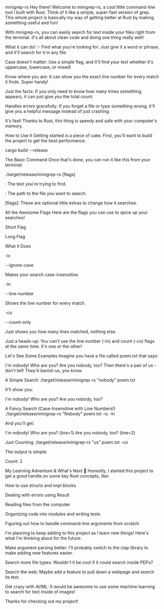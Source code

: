minigrep-rs
Hey there! Welcome to minigrep-rs, a cool little command-line tool I built with Rust. Think of it like a simple, super-fast version of grep. This whole project is basically my way of getting better at Rust by making something useful and fun!

With minigrep-rs, you can easily search for text inside your files right from the terminal. It's all about clean code and doing one thing really well!

What it can do! ✨
Find what you're looking for: Just give it a word or phrase, and it'll search for it in any file.

Case doesn't matter: Use a simple flag, and it'll find your text whether it's uppercase, lowercase, or mixed!

Know where you are: It can show you the exact line number for every match it finds. Super handy!

Just the facts: If you only need to know how many times something appears, it can just give you the total count.

Handles errors gracefully: If you forget a file or type something wrong, it'll give you a helpful message instead of just crashing.

It's fast! Thanks to Rust, this thing is speedy and safe with your computer's memory.

How to Use It
Getting started is a piece of cake. First, you'll want to build the project to get the best performance.

cargo build --release

The Basic Command
Once that's done, you can run it like this from your terminal:

./target/release/minigrep-rs <what to search for> <what file to search in> [flags]

<what to search for>: The text you're trying to find.

<what file to search in>: The path to the file you want to search.

[flags]: These are optional little extras to change how it searches.

All the Awesome Flags
Here are the flags you can use to spice up your searches!

Short Flag

Long Flag

What it Does

-ic

--ignore-case

Makes your search case-insensitive.

-ln

--line-number

Shows the line number for every match.

-co

--count-only

Just shows you how many lines matched, nothing else.

Just a heads-up: You can't use the line number (-ln) and count (-co) flags at the same time. It's one or the other!

Let's See Some Examples
Imagine you have a file called poem.txt that says:

I'm nobody! Who are you?
Are you nobody, too?
Then there's a pair of us - don't tell!
They'd banish us, you know.

A Simple Search
./target/release/minigrep-rs "nobody" poem.txt

It'll show you:

I'm nobody! Who are you?
Are you nobody, too?

A Fancy Search (Case-Insensitive with Line Numbers!)
./target/release/minigrep-rs "Nobody" poem.txt -ic -ln

And you'll get:

I'm nobody! Who are you? (line=1)
Are you nobody, too? (line=2)

Just Counting
./target/release/minigrep-rs "us" poem.txt -co

The output is simple:

Count: 2

My Learning Adventure & What's Next 🚀
Honestly, I started this project to get a good handle on some key Rust concepts, like:

How to use structs and impl blocks

Dealing with errors using Result

Reading files from the computer

Organizing code into modules and writing tests

Figuring out how to handle command-line arguments from scratch

I'm planning to keep adding to this project as I learn new things! Here's what I'm thinking about for the future:

Make argument parsing better: I'll probably switch to the clap library to make adding new features easier.

Search more file types: Wouldn't it be cool if it could search inside PDFs?

Search the web: Maybe add a feature to pull down a webpage and search its text.

Get crazy with AI/ML: It would be awesome to use some machine learning to search for text inside of images!

Thanks for checking out my project!
